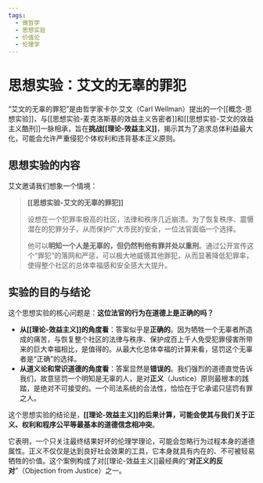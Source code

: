 ```yaml
---
tags:
  - 做哲学
  - 思想实验
  - 价值论
  - 伦理学
---
```


# 思想实验：艾文的无辜的罪犯

“艾文的无辜的罪犯”是由哲学家卡尔·艾文（Carl Wellman）提出的一个[[概念-思想实验]]，与[[思想实验-麦克洛斯基的效益主义告密者]]和[[思想实验-艾文的效益主义酷刑]]一脉相承，旨在**挑战[[理论-效益主义]]**，揭示其为了追求总体利益最大化，可能会允许严重侵犯个体权利和违背基本正义原则。

## 思想实验的内容

艾文邀请我们想象一个情境：

> **[[思想实验-艾文的无辜的罪犯]]**
>
> 设想在一个犯罪率极高的社区，法律和秩序几近崩溃。为了恢复秩序、震慑潜在的犯罪分子，从而保护广大市民的安全，一位法官面临一个选择。
>
> 他可以**明知一个人是无辜的，但仍然判他有罪并处以重刑**。通过公开宣传这个“罪犯”的落网和严惩，可以极大地威慑其他罪犯，从而显著降低犯罪率，使得整个社区的总体幸福感和安全感大大提升。

## 实验的目的与结论

这个思想实验的核心问题是：**这位法官的行为在道德上是正确的吗？**

*   **从[[理论-效益主义]]的角度看**：答案似乎是**正确的**。因为牺牲一个无辜者所造成的痛苦，与恢复整个社区的法律与秩序、保护成百上千人免受犯罪侵害所带来的巨大幸福相比，是值得的。从最大化总体幸福的计算来看，惩罚这个无辜者是“正确”的选择。
*   **从道义论和常识道德的角度看**：答案显然是**错误的**。我们强烈的道德直觉告诉我们，故意惩罚一个明知是无辜的人，是对**正义**（Justice）原则最根本的践踏，是绝对不可接受的。一个司法系统的合法性，恰恰在于它承诺只惩罚有罪之人。

这个思想实验的结论是，**[[理论-效益主义]]的后果计算，可能会使其与我们关于正义、权利和程序公平等最基本的道德信念相冲突**。

它表明，一个只关注最终结果好坏的伦理学理论，可能会忽略行为过程本身的道德属性。正义不仅仅是达到良好社会效果的工具，它本身就具有内在的、不可被轻易牺牲的价值。这个案例构成了对[[理论-效益主义]]最经典的“**对正义的反对**”（Objection from Justice）之一。
